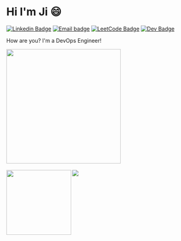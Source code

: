 # Hi I'm Ji 😄
[![Linkedin Badge](https://img.shields.io/badge/-JiPaik-blue?style=flat-square&logo=Linkedin&logoColor=white&link=https://www.linkedin.com/in/jiyeon-ji-paik/)](https://www.linkedin.com/in/jiyeon-ji-paik/)
[![Email badge](https://img.shields.io/badge/-jyp.jiyeonpaik@gmail.com-purple?style=flat-square&logo=Gmail&logoColor=white&link=mailto:jyp.jiyeonpaik)](mailto:jyp.jiyeonpaik)
[![LeetCode Badge](https://img.shields.io/badge/-Jiii-black?style=flat-square&logo=LeetCode&link=https://www.linkedin.com/in/jiyeon-ji-paik/)](https://www.linkedin.com/in/jiyeon-ji-paik/)
[![Dev Badge](https://img.shields.io/badge/-Ji-ff69b4?style=flat-square&logo=dev.to&logoColor=white&link=https://dev.to/jidevops)](https://dev.to/jidevops)


How are you? I'm a DevOps Engineer! 

<div>  
  <img height="300" align="middle" src="https://data.whicdn.com/images/332407561/original.jpg" />
</div>
<br/>
<div>
  <img height="170" align="left" src="https://github-readme-stats.vercel.app/api?username=jidevops&count_private=true&hide=stars&include_all_commits=true&show_icons=true&theme=radical" />
  <img src="https://github-readme-stats.vercel.app/api/top-langs/?username=jidevops&count_private=true&layout=compact&theme=radical" />
</div>


<!--
**JiDevOps/JiDevOps** is a ✨ _special_ ✨ repository because its `README.md` (this file) appears on your GitHub profile.

Here are some ideas to get you started:

- 🔭 I’m currently working on ...
- 🌱 I’m currently learning ...
- 👯 I’m looking to collaborate on ...
- 🤔 I’m looking for help with ...
- 💬 Ask me about ...
- 📫 How to reach me: ...
- 😄 Pronouns: ...
- ⚡ Fun fact: ...
-->
